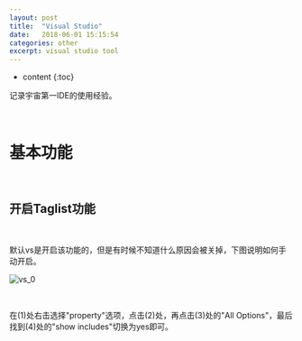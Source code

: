 ```yaml
---
layout: post
title:  "Visual Studio"
date:   2018-06-01 15:15:54
categories: other
excerpt: visual studio tool
---
```


* content
{:toc}

记录宇宙第一IDE的使用经验。

<br />

# 基本功能

<br />

## 开启Taglist功能

<br />

默认vs是开启该功能的，但是有时候不知道什么原因会被关掉，下图说明如何手动开启。


![vs_0](http://omp8s6jms.bkt.clouddn.com/image/git/vs_0.png)

<br />

在(1)处右击选择"property"选项，点击(2)处，再点击(3)处的"All Options"，最后找到(4)处的"show includes"切换为yes即可。


